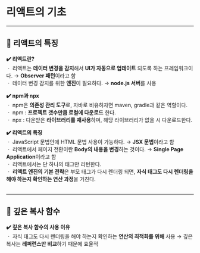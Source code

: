 # 리액트의 기초
---
## :mag_right: 리액트의 특징
**✔️ 리액트란?**   
ㆍ 리액트는 **데이터 변경을 감지**해서 **UI가 자동으로 업데이트** 되도록 하는 프레임워크이다. → **Observer 패턴**이라고 함   
ㆍ 데이터 변경 감지를 위한 **엔진**이 필요하다. → **node.js 서버**를 사용   

**✔️ npm과 npx**   
ㆍ npm은 **의존성 관리 도구**로, 자바로 비유하자면 maven, gradle과 같은 역할이다.   
ㆍ npm : **프로젝트 갯수만큼 로컬에 다운로드** 한다.   
ㆍ npx : 다운받은 **라이브러리를 재사용**하며, 해당 라이브러리가 없을 시 다운로드한다.   

**✔️ 리액트의 특징**   
ㆍ JavaScript 문법안에 HTML 문법 사용이 가능하다. → **JSX 문법**이라고 함   
ㆍ 리액트에서 페이지 전환이란 **Body의 내용을 변경**하는 것이다. → **Single Page Application**이라고 함   
ㆍ 리액트에서는 단 하나의 태그만 리턴한다.   
ㆍ **리액트 엔진의 기본 전략**은 부모 태그가 다시 렌더링 되면, **자식 태그도 다시 렌더링을 해야 하는지 확인하는 연산 과정**을 거친다.   
</br>

---
## :mag_right: 깊은 복사 함수
**✔️ 깊은 복사 함수의 사용 이유**   
ㆍ 자식 태그도 다시 렌더링을 해야 하는지 확인하는 **연산의 최적화를 위해** 사용 → 깊은 복사는 **레퍼런스만 비교**하기 때문에 효율적   
